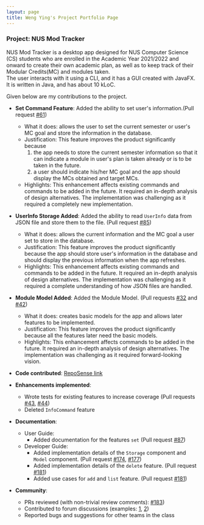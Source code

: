 ```yaml
---
layout: page
title: Weng Ying's Project Portfolio Page
---
```


### Project: NUS Mod Tracker

NUS Mod Tracker is a desktop app designed for NUS Computer Science (CS) students who are enrolled in the Academic Year 2021/2022 and onward to create their own academic plan, as well as to keep track of their Modular Credits(MC) and modules taken.
<br>
The user interacts with it using a CLI, and it has a GUI created with JavaFX. It is written in Java, and has about 10 kLoC.

Given below are my contributions to the project.

* **Set Command Feature**: Added the ability to set user's information.(Pull request [\#61](https://github.com/AY2122S1-CS2103T-W17-2/tp/commit/c1d6b581a906724bd7709ff4e79a350bafcd687b))
    * What it does: allows the user to set the current semester or user's MC goal and store the information in the database.
    * Justification: This feature improves the product significantly because 
      1. the app needs to store the current semester information so that it can indicate a module in user's plan is taken already or is to be taken in the future.
      2. a user should indicate his/her MC goal and the app should display the MCs obtained and target MCs.
    * Highlights: This enhancement affects existing commands and commands to be added in the future. It required an in-depth analysis of design alternatives. The implementation was challenging as it required a completely new implementation.

* **UserInfo Storage Added**: Added the ability to read `UserInfo` data from JSON file and store them to the file. (Pull request [\#85](https://github.com/AY2122S1-CS2103T-W17-2/tp/commit/07ce7d0bb89204f0d1cf4a55fca76bede3eb27cf))
    * What it does: allows the current information and the MC goal a user set to store in the database.
    * Justification: This feature improves the product significantly because the app should store user's information in the database and should display the previous information when the app refreshes.
    * Highlights: This enhancement affects existing commands and commands to be added in the future. It required an in-depth analysis of design alternatives. The implementation was challenging as it required a complete understanding of how JSON files are handled.
    
* **Module Model Added**: Added the Module Model. (Pull requests [\#32](https://github.com/AY2122S1-CS2103T-W17-2/tp/commit/b07d77f7ba5fdc8a7f70177aeec6dc12d7feb334) and [\#42](https://github.com/AY2122S1-CS2103T-W17-2/tp/commit/5f80f2e37e0f55e851e7b856858781b1f6d504ef))
    * What it does: creates basic models for the app and allows later features to be implemented.
    * Justification: This feature improves the product significantly because all the features later need the basic models.
    * Highlights: This enhancement affects commands to be added in the future. It required an in-depth analysis of design alternatives. The implementation was challenging as it required forward-looking vision.
    
* **Code contributed**: [RepoSense link](https://nus-cs2103-ay2122s1.github.io/tp-dashboard/?search=&sort=groupTitle&sortWithin=title&timeframe=commit&mergegroup=&groupSelect=groupByRepos&breakdown=true&checkedFileTypes=docs~functional-code~test-code~other&since=2021-09-17&tabOpen=true&tabType=authorship&tabAuthor=wengYing227&tabRepo=AY2122S1-CS2103T-W17-2%2Ftp%5Bmaster%5D&authorshipIsMergeGroup=false&authorshipFileTypes=docs~functional-code~test-code&authorshipIsBinaryFileTypeChecked=false)

* **Enhancements implemented**:
    * Wrote tests for existing features to increase coverage (Pull requests [\#43](https://github.com/AY2122S1-CS2103T-W17-2/tp/commit/08df3017cc5f0a1ae9a9531fd0878aaad6874ed7), [\#44](https://github.com/AY2122S1-CS2103T-W17-2/tp/commit/100fbee3ab964697f09583296a0858ea96fd2e14))
    * Deleted `InfoCommand` feature
    
* **Documentation**:
    * User Guide:
        * Added documentation for the features `set` (Pull request [\#87](https://github.com/AY2122S1-CS2103T-W17-2/tp/commit/4cc3f92e7f2b966c241df3d917590be118fbdbb5))
    * Developer Guide:
        * Added implementation details of the `Storage` component and `Model` component. (Pull request [\#174](https://github.com/AY2122S1-CS2103T-W17-2/tp/commit/6aa7cecf92b99af8bef07b998b4cdcdabf085227), [\#177](https://github.com/AY2122S1-CS2103T-W17-2/tp/commit/e13e8bcf5a7f60f9f3f49564eab82d16372db6e6))
        * Added implementation details of the `delete` feature. (Pull request [\#181](https://github.com/AY2122S1-CS2103T-W17-2/tp/commit/f9e21b6be55928737e3f5ab29ee6c85d02c3cc73))
        * Added use cases for `add` and `list` feature. (Pull request [\#181](https://github.com/AY2122S1-CS2103T-W17-2/tp/commit/c0e78bcd7b94c730d8e866da67adfa891fb1f9df))

* **Community**:
    * PRs reviewed (with non-trivial review comments): [\#183](https://github.com/AY2122S1-CS2103T-W17-2/tp/pull/183#pullrequestreview-799494859))
    * Contributed to forum discussions (examples: [1](https://github.com/nus-cs2103-AY2122S1/forum/issues/337), [2](https://github.com/nus-cs2103-AY2122S1/forum/issues/249))
    * Reported bugs and suggestions for other teams in the class